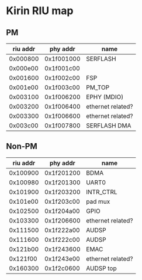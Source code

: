 # Kirin RIU map

## PM

| riu addr |  phy addr  |             name              |
|----------|------------|-------------------------------|
| 0x000800 | 0x1f001000 | SERFLASH                      |
| 0x000e00 | 0x1f001c00 |                               |
| 0x001600 | 0x1f002c00 | FSP                           |
| 0x001e00 | 0x1f003c00 | PM_TOP                        |
| 0x003100 | 0x1f006200 | EPHY (MDIO)                   |
| 0x003200 | 0x1f006400 | ethernet related?             |
| 0x003300 | 0x1f006600 | ethernet related?             |
| 0x003c00 | 0x1f007800 | SERFLASH DMA                  |

## Non-PM

| riu addr |  phy addr  |             name              |
|----------|------------|-------------------------------|
| 0x100900 | 0x1f201200 | BDMA                          |
| 0x100980 | 0x1f201300 | UART0                         |
| 0x101900 | 0x1f203200 | INTR_CTRL                     |
| 0x101e00 | 0x1f203c00 | pad mux                       |
| 0x102500 | 0x1f204a00 | GPIO                          |
| 0x103300 | 0x1f206600 | ethernet related?             |
| 0x111500 | 0x1f222a00 | AUDSP                         |
| 0x111600 | 0x1f222c00 | AUDSP                         |
| 0x121b00 | 0x1f243600 | EMAC                          |
| 0x121f00 | 0x1f243e00 | ethernet related?             |
| 0x160300 | 0x1f2c0600 | AUDSP top                     |
